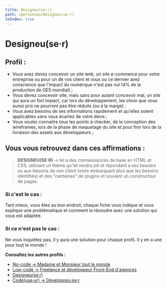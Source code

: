 ```yaml
---
title: Designeu(se·r)
path: /personnas/Designeu(se·r)
toIndex: true
---
```


# Designeu(se·r)

## Profil :

- Vous avez devez concevoir un site web, un site e-commerce pour votre entreprise ou pour un de vos client et vous ou ce dernier avez conscience que l'impact du numérique n'est pas nul (4% de la production de GES mondial) ;
- Vous devez concevoir vite, mais sans pour autant concevoir mal, un site qui aura un fort impact, car lors du développement, les choix que vous aurez pris ne pourront pas être réduits (ou à la marge) ;
- Vous avez besoins de ses informations rapidement et qu'elles soient applicables sans vous écartez de votre devis ;
- Vous voulez connaitre tous les points à checker, de la conception des wireframes, lors de la phase de maquetage du site et pour finir lors de la livraison des assets aux développeurs ;

## Vous vous retrouvez dans ces affirmations :

> **DESIGNEU(SE·R)** → Iel a des connaissances de base en HTML et CSS, utilisant un thème qu'iel rendra joli et répondant a ses besoins ou aux besoins de son client (voire embarquant plus que les besoins identifiés) et des "centaines" de plugins et souvent un constructeur de pages.

### Si c'est le cas :

Tant mieux, vous êtes au bon endroit, chaque fiche vous indique et vous explique une problématique et comment la résoudre avec une solution qui vous est adaptée.

### Si ce n'est pas le cas :

Ne vous inquiétez pas, il y aura une solution pour chaque profil. Il y en a une pour tout le monde !

**Consultez les autres profils :**

- [No-code → Madame et Monsieur tout le monde](./No-code%20%E2%86%92%20Madame%20et%20Monsieur%20tout%20le%20monde.md)
- [Low-code → Freelance et développeur Front-End d'agences](./Low-code%20%E2%86%92%20Freelance%20et%20d%C3%A9veloppeur%20Front-End%20d'agences.md)
- [Designeu(se·r)](<./Designeu(se%C2%B7r).md>)
- [Code(use·ur) → Développeu·se·r](<./Code(use%C2%B7ur)%20%E2%86%92%20D%C3%A9veloppeu%C2%B7se%C2%B7r.md>)

<!--
### Comment on l'attrape

> On répond à ses besoins de réduire son impact écologique en lui montrant comment faire de l'éco-conception et optimiser sa production graphique et web. On se rend visible là où il est : Groupe Facebook, blog d'influenceur WP, site de tutos (WP marmite...), sites spécialisés.

### Moyens :

- Liste d'hébergeurs préconisé, adaptés a ses besoins et ses moyens, qui peuvent offrir des génération de version statique du site
- On publie un livre **Éco-conception avec WordPress : les n bonnes pratiques**
  - On adapte le discours à un niveau plus graphiste et on mets un peu de code
- [Guide des 'n' bonnes pratiques pour WordPress & Personnas](/Guide%20des%20'n'%20bonnes%20pratiques%20pour%20WordPress%20&%20Personnas/Guide%20des%20'n'%20bonnes%20pratiques%20pour%20WordPress%20&%20Personnas.md)
- Plugin d'évaluation de score éco-index (avec affichage sur les pages et dans le back-office du score), de warnings et avec checklist des points à mettre en place
  [Ecoindex, plugins, badge, CLI.](/Ecoindex,%20plugins,%20badge,%20CLI_/Ecoindex,%20plugins,%20badge,%20CLI_.md) -->
